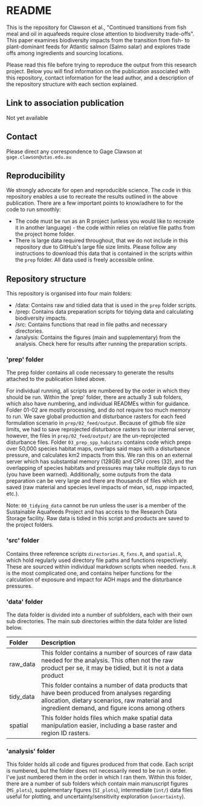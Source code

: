 # README
This is the repository for Clawson et al., "Continued transitions from fish meal and oil in aquafeeds require close attention to biodiversity trade-offs". This paper examines biodiversity impacts from the transition from fish- to plant-dominant feeds for Atlantic salmon (Salmo salar) and explores trade offs among ingredients and sourcing locations. 

Please read this file before trying to reproduce the output from this research project. Below you will find information on the publication associated with this repository, contact information for the lead author, and a description of the repository structure with each section explained.

## Link to association publication

Not yet available

## Contact

Please direct any correspondence to Gage Clawson at `gage.clawson@utas.edu.au`

## Reproducibility

We strongly advocate for open and reproducible science. The code in this repository enables a use to recreate the results outlined in the above publication. There are a few important points to know/adhere to for the code to run smoothly:

 - The code must be run as an R project (unless you would like to recreate it in another language) - the code within relies on relative file paths from the project home folder. 
 - There is large data required throughout, that we do not include in this repository due to GitHub's large file size limits. Please follow any instructions to download this data that is contained in the scripts within the `prep` folder. All data used is freely accessible online. 


## Repository structure

This repository is organised into four main folders:

 - /data: Contains raw and tidied data that is used in the `prep` folder scripts.
 - /prep: Contains data preparation scripts for tidying data and calculating biodiversity impacts. 
 - /src: Contains functions that read in file paths and necessary directories.
 - /analysis: Contains the figures (main and supplementary) from the analysis. Check here for results after running the preparation scripts. 
 
### 'prep' folder

The prep folder contains all code necessary to generate the results attached to the publication listed above.

For individual running, all scripts are numbered by the order in which they should be run. Within the 'prep' folder, there are actually 3 sub folders, which also have numbering, and individual READMEs within for guidance. Folder 01-02 are mostly processing, and do not require too much memory to run. We save global production and disturbance rasters for each feed formulation scenario in `prep/02_feed/output`. Because of github file size limits, we had to save reprojected disturbance rasters to our internal server, however, the files in `prep/02_feed/output/` are the un-reprojected disturbance files. Folder `03_prep_spp_habitats` contains code which preps over 50,000 species habitat maps, overlaps said maps with a disturbance pressure, and calculates km2 impacts from this. We ran this on an external server which has substantial memory (128GB) and CPU cores (32), and the overlapping of species habitats and pressures may take multiple days to run (you have been warned). Additionally, some outputs from the data preparation can be very large and there are thousands of files which are saved (raw material and species level impacts of mean, sd, nspp impacted, etc.).

Note: `00_tidying_data` cannot be run unless the user is a member of the Sustainable Aquafeeds Project and has access to the Research Data Storage facility. Raw data is tidied in this script and products are saved to the project folders.

### 'src' folder

Contains three reference scripts `directories.R`, `fxns.R`, and `spatial.R`, which hold regularly used directory file paths and functions respectively. These are sourced within individual markdown scripts when needed. `fxns.R` is the most complicated one, and contains helper functions for the calculation of exposure and impact for AOH maps and the disturbance pressures. 
 
 
### 'data' folder

The data folder is divided into a number of subfolders, each with their own sub directories. The main sub directories within the data folder are listed below.
 
| Folder | Description|
|:---------|:------------|
| raw_data | This folder contains a number of sources of raw data needed for the analysis. This often not the raw product per se, it may be tidied, but it is not a data product |
| tidy_data | This folder contains a number of data products that have been produced from analyses regarding allocation, dietary scenarios, raw material and ingredient demand, and figure icons among others |
| spatial | This folder holds files which make spatial data manipulation easier, including a base raster and region ID rasters. |


### 'analysis' folder

This folder holds all code and figures produced from that code. Each script is numbered, but the folder does not necessarily need to be run in order. I've just numbered them in the order in which I ran them. Within this folder, there are a number of sub folders which contain main manuscript figures (`MS_plots`), supplementary figures (`SI_plots`), intermediate (`int/`) data files useful for plotting, and uncertainty/sensitivity exploration (`uncertainty`). 



